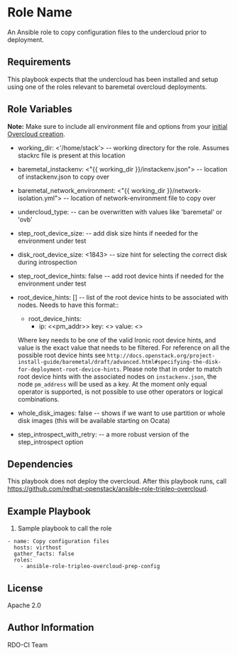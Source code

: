 Role Name
=========

An Ansible role to copy configuration files to the undercloud prior to deployment.

Requirements
------------

This  playbook expects that the undercloud has been installed and setup using one of the roles relevant to baremetal overcloud deployments.

Role Variables
--------------

**Note:** Make sure to include all environment file and options from your [initial Overcloud creation](https://access.redhat.com/documentation/en-US/Red_Hat_Enterprise_Linux_OpenStack_Platform/7/html/Director_Installation_and_Usage/sect-Scaling_the_Overcloud.html).

- working_dir: <'/home/stack'> -- working directory for the role. Assumes stackrc file is present at this location
- baremetal_instackenv: <"{{ working_dir }}/instackenv.json"> -- location of instackenv.json to copy over
- baremetal_network_environment: <"{{ working_dir }}/network-isolation.yml"> -- location of network-environment file to copy over
- undercloud_type: <virtual> -- can be overwritten with values like 'baremetal' or 'ovb'
- step_root_device_size: <false> -- add disk size hints if needed for the environment under test
- disk_root_device_size: <1843> -- size hint for selecting the correct disk during introspection
- step_root_device_hints: false -- add root device hints if needed for the environment under test
- root_device_hints: [] -- list of the root device hints to be associated with nodes. Needs to have this format::

    - root_device_hints:
        - ip: <<pm_addr>>
          key: <<string>>
          value: <<string>>

  Where key needs to be one of the valid Ironic root device hints, and value is the exact value that needs to be filtered.
  For reference on all the possible root device hints see ``http://docs.openstack.org/project-install-guide/baremetal/draft/advanced.html#specifying-the-disk-for-deployment-root-device-hints``.
  Please note that in order to match root device hints with the associated nodes on `instackenv.json`,
  the node `pm_address` will be used as a key.
  At the moment only equal operator is supported, is not possible to use other operators or logical combinations.
- whole_disk_images: false -- shows if we want to use partition or whole disk images (this will be available starting on Ocata)
- step_introspect_with_retry: <false> -- a more robust version of the step_introspect option

Dependencies
------------

This playbook does not deploy the overcloud. After this playbook runs, call https://github.com/redhat-openstack/ansible-role-tripleo-overcloud.

Example Playbook
----------------

  1. Sample playbook to call the role

    - name: Copy configuration files
      hosts: virthost
      gather_facts: false
      roles:
        - ansible-role-tripleo-overcloud-prep-config

License
-------

Apache 2.0

Author Information
------------------

RDO-CI Team

